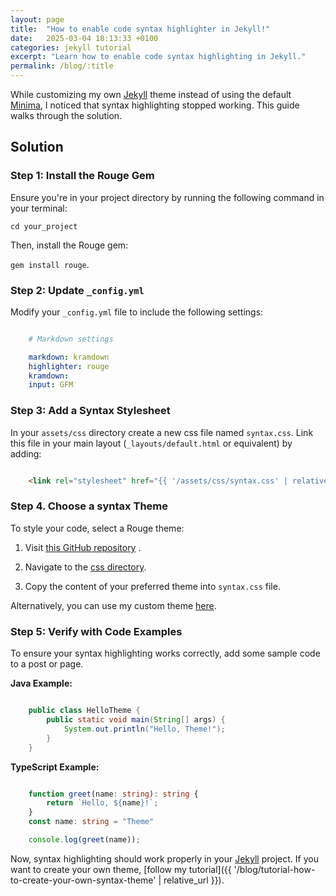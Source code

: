 ```yaml
---
layout: page
title:  "How to enable code syntax highlighter in Jekyll!"
date:   2025-03-04 18:13:33 +0100
categories: jekyll tutorial
excerpt: "Learn how to enable code syntax highlighting in Jekyll."
permalink: /blog/:title
---
```


While customizing my own [Jekyll](https://jekyllrb.com/) theme instead of using the default [Minima](https://github.com/jekyll/minima), I noticed that syntax highlighting stopped working. This guide walks through the solution.

## Solution

### **Step 1: Install the Rouge Gem**

Ensure you're in your project directory by running the following command in your terminal:

`cd your_project`

Then, install the Rouge gem:

`gem install rouge`.



### **Step 2: Update** `_config.yml`

Modify your `_config.yml` file to include the following settings:

```yaml

    # Markdown settings

    markdown: kramdown
    highlighter: rouge
    kramdown:
    input: GFM

```

### **Step 3: Add a Syntax Stylesheet**

In your `assets/css` directory create a new css file named `syntax.css`. Link this file in your main layout (`_layouts/default.html` or equivalent) by adding:

```html

    <link rel="stylesheet" href="{{ '/assets/css/syntax.css' | relative_url }}">

```

### **Step 4. Choose a syntax Theme**

To style your code, select a Rouge theme:

1. Visit [this GitHub repository](https://github.com/brazacz/rouge-themes/tree/main) .

2. Navigate to the [css directory](https://github.com/brazacz/rouge-themes/tree/main/css).

3. Copy the content of your preferred theme into `syntax.css` file.

Alternatively, you can use my custom theme [here](https://github.com/low-perry/my-jekyll-syntax-highlighter-theme).

### **Step 5: Verify with Code Examples**

To ensure your syntax highlighting works correctly, add some sample code to a post or page.

**Java Example:**

```java

    public class HelloTheme {
        public static void main(String[] args) {
            System.out.println("Hello, Theme!");
        }
    }

```

**TypeScript Example:**

```typescript

    function greet(name: string): string {
        return `Hello, ${name}!`;
    }
    const name: string = "Theme"

    console.log(greet(name));

```

Now, syntax highlighting should work properly in your [Jekyll](https://jekyllrb.com/) project.
If you want to create your own theme, [follow my tutorial]({{ '/blog/tutorial-how-to-create-your-own-syntax-theme' | relative_url }}).
